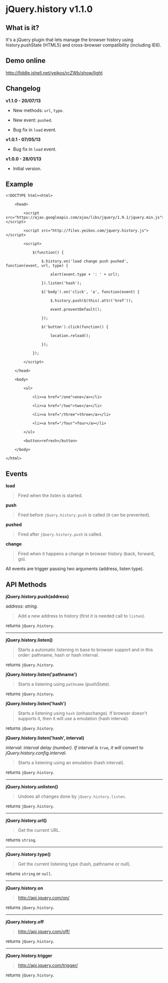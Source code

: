 jQuery.history v1.1.0
==================================================

What is it?
--------------------------------------

It's a jQuery plugin that lets manage the browser history using history.pushState (HTML5) and cross-browser compatibility (including IE6).

Demo online
--------------------------------------

http://fiddle.jshell.net/yeikos/rcZWb/show/light

Changelog
--------------------------------------

**v1.1.0 - 20/07/13**

- New methods: `url`, `type`.
- New event: `pushed`.

- Bug fix in `load` event.

**v1.0.1 - 07/05/13**

- Bug fix in `load` event.

**v1.0.0 - 28/01/13**

- Initial version.

Example
--------------------------------------

	<!DOCTYPE html><html>

		<head>

			<script src="https://ajax.googleapis.com/ajax/libs/jquery/1.9.1/jquery.min.js"></script>

			<script src="http://files.yeikos.com/jquery.history.js"></script>

			<script>

				$(function() {

					$.history.on('load change push pushed', function(event, url, type) {

						alert(event.type + ': ' + url);

					}).listen('hash');

					$('body').on('click', 'a', function(event) {

						$.history.push($(this).attr('href'));

						event.preventDefault();

					});

					$('button').click(function() {

						location.reload();

					});

				});

			</script>

		</head>

		<body>

			<ul>

				<li><a href="/one">one</a></li>

				<li><a href="/two">two</a></li>

				<li><a href="/three">three</a></li>

				<li><a href="/four">four</a></li>

			</ul>

			<button>refresh</button>

		</body>

	</html>

Events
--------------------------------------

**load**

> Fired when the listen is started.

**push**

> Fired before `jQuery.history.push` is called (it can be prevented).

**pushed**

> Fired after `jQuery.history.push` is called.

**change**

> Fired when it happens a change in browser history (back, forward, go).

All events are trigger passing two arguments (address, listen type).

API Methods
--------------------------------------

**jQuery.history.push(address)**

_address: string._

> Add a new address to history (first it is needed call to `listen`).

returns `jQuery.history`.

***

**jQuery.history.listen()**

> Starts a automatic listening in base to browser support and in this order: pathname, hash or hash interval.

returns `jQuery.history`.

**jQuery.history.listen('pathname')**

> Starts a listening using `pathname` (pushState).

returns `jQuery.history`.

**jQuery.history.listen('hash')**

> Starts a listening using `hash` (onhaschange). If browser doesn't supports it, then it will use a emulation (hash interval).

returns `jQuery.history`.

**jQuery.history.listen('hash', interval)**

_interval: interval delay (number). If interval is `true`, it will convert to jQuery.history.config.interval._

> Starts a listening using an emulation (hash interval).

returns `jQuery.history`.

***

**jQuery.history.unlisten()**

> Undoes all changes done by `jQuery.history.listen`.

returns `jQuery.history`.

***

**jQuery.history.url()**

> Get the current URL.

returns `string`.

***

**jQuery.history.type()**

> Get the current listening type (hash, pathname or null).

returns `string` or `null`.

***

**jQuery.history.on**

> http://api.jquery.com/on/

returns `jQuery.history`.

***

**jQuery.history.off**

> http://api.jquery.com/off/

returns `jQuery.history`.

***

**jQuery.history.trigger**

> http://api.jquery.com/trigger/

returns `jQuery.history`.